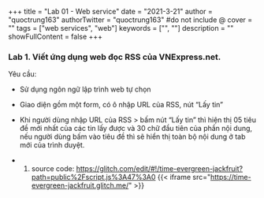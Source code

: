 +++
title = "Lab 01 - Web service"
date = "2021-3-21"
author = "quoctrung163"
authorTwitter = "quoctrung163" #do not include @
cover = ""
tags = ["web services", "web"]
keywords = ["", ""]
description = ""
showFullContent = false
+++

### Lab 1. Viết ứng dụng web đọc RSS của VNExpress.net.
Yêu cầu:
- Sử dụng ngôn ngữ lập trình web tự chọn

- Giao diện gồm một form, có ô nhập URL của RSS, nút “Lấy tin”

- Khi người dùng nhập URL của RSS > bấm nút “Lấy tin” thì hiện thị 05 tiêu đề mới nhất của các tin lấy được và 30 chữ đầu tiên của phần nội dung, nếu người dùng bấm vào tiêu đề thì sẽ hiển thị toàn bộ nội dung ở tab mới của trình duyệt.

- 1. source code: https://glitch.com/edit/#!/time-evergreen-jackfruit?path=public%2Fscript.js%3A47%3A0
{{< iframe src="https://time-evergreen-jackfruit.glitch.me/" >}}